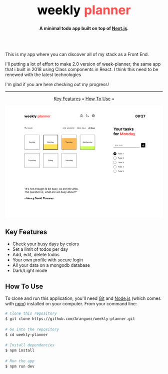 <h1 align="center">
  <br>
  <img src="./src/assets/weekly-planner-logo.png" alt="weekly-planner-logo" width="300">
</h1>

<h4 align="center">A minimal todo app built on top of <a href="https://nextjs.org/" target="_blank">Next.js</a>.</h4>

<br>
<br>

<p>This is my app where you can discover all of my stack as a Front End.</p>
<p>I'll putting a lot of effort to make 2.0 version of week-planner, the same app that i built in 2018 using Class components in React. I think this need to be renewed with the latest technologies</p>
<p>I'm glad if you are here checking out my progress!</p>

<hr/>

<p align="center">
  <a href="#key-features">Key Features</a> •
  <a href="#how-to-use">How To Use</a> •
</p>

![screenshot](./src/assets/readme-app-preview.png)

## Key Features

* Check your busy days by colors
* Set a limit of todos per day
* Add, edit, delete todos
* Your own profile with secure login
* All your data on a mongodb database
* Dark/Light mode

## How To Use

To clone and run this application, you'll need [Git](https://git-scm.com) and [Node.js](https://nodejs.org/en/download/) (which comes with [npm](http://npmjs.com)) installed on your computer. From your command line:

```bash
# Clone this repository
$ git clone https://github.com/Aranguez/weekly-planner.git

# Go into the repository
$ cd weekly-planner

# Install dependencies
$ npm install

# Run the app
$ npm run dev
```